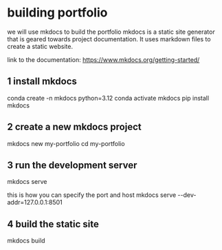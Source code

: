 # building portfolio 

we will use mkdocs to build the portfolio mkdocs is a static site generator that is geared towards project documentation. It uses markdown files to create a static website.

link to the documentation: https://www.mkdocs.org/getting-started/

## 1 install mkdocs
conda create -n mkdocs python=3.12
conda activate mkdocs
pip install mkdocs

## 2 create a new mkdocs project
mkdocs new my-portfolio
cd my-portfolio

## 3 run the development server
mkdocs serve

this is how you can specify the port and host
mkdocs serve --dev-addr=127.0.0.1:8501

## 4 build the static site
mkdocs build